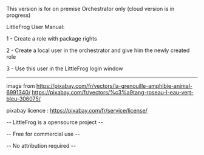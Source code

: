 This version is for on premise Orchestrator only (cloud version is in progress)

LittleFrog User Manual:

1 - Create a role with package rights

2 - Create a local user in the orchestrator and give him the newly created role

3 - Use this user in the LittleFrog login window


_________________


image from 
https://pixabay.com/fr/vectors/la-grenouille-amphibie-animal-6991340/
https://pixabay.com/fr/vectors/%c3%a9tang-roseau-l-eau-vert-bleu-306075/

pixabay licence : https://pixabay.com/fr/service/license/


-- LittleFrog is a opensource project --

-- Free for commercial use --

-- No attribution required --
